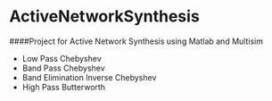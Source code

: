 # ActiveNetworkSynthesis
####Project for Active Network Synthesis using Matlab and Multisim
* Low Pass Chebyshev
* Band Pass Chebyshev
* Band Elimination Inverse Chebyshev
* High Pass Butterworth



